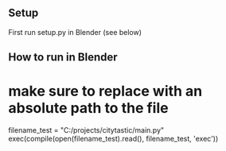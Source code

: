 Setup
---
First run setup.py in Blender (see below)


How to run in Blender
---

# make sure to replace with an absolute path to the file
filename_test = "C:/projects/citytastic/main.py"
exec(compile(open(filename_test).read(), filename_test, 'exec'))
